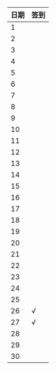 日期|签到
:---------------|:---------------
1| |
2| |
3| |
4| |
5| |
6| |
7| |
8| |
9| |
10| |
11| |
12| |
13| |
14| |
15| |
16| |
17| |
18| |
19| |
20| |
21| |
22| |
23| |
24| |
25| |
26|√|
27|√|
28| |
29| |
30| |